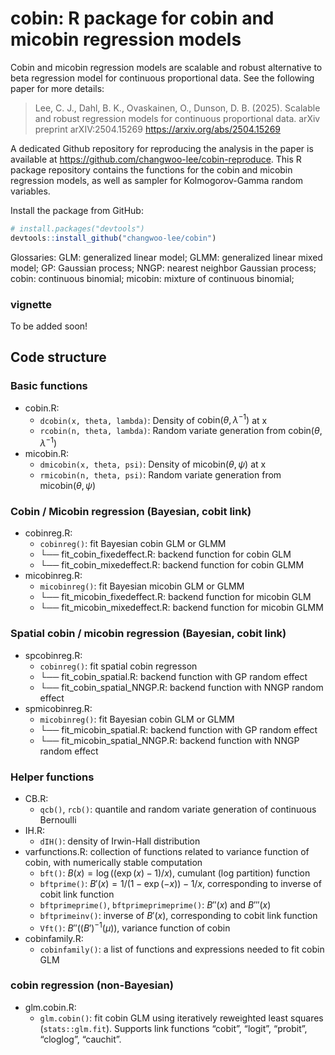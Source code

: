
<!-- README.md is generated from README.Rmd. Please edit that file -->

# cobin: R package for cobin and micobin regression models

<!-- badges: start -->
<!-- badges: end -->

Cobin and micobin regression models are scalable and robust alternative
to beta regression model for continuous proportional data. See the
following paper for more details:

> Lee, C. J., Dahl, B. K., Ovaskainen, O., Dunson, D. B. (2025).
> Scalable and robust regression models for continuous proportional
> data. arXiv preprint arXIV:2504.15269
> <https://arxiv.org/abs/2504.15269>

A dedicated Github repository for reproducing the analysis in the paper
is available at <https://github.com/changwoo-lee/cobin-reproduce>. This
R package repository contains the functions for the cobin and micobin regression
models, as well as sampler for Kolmogorov-Gamma random variables.

Install the package from GitHub:

``` r
# install.packages("devtools")
devtools::install_github("changwoo-lee/cobin")
```

Glossaries: GLM: generalized linear model; GLMM: generalized linear
mixed model; GP: Gaussian process; NNGP: nearest neighbor Gaussian
process; cobin: continuous binomial; micobin: mixture of continuous
binomial;

### vignette

To be added soon!

## Code structure

### Basic functions

- cobin.R:
  - `dcobin(x, theta, lambda)`: Density of
    $\mathrm{cobin}(\theta, \lambda^{-1})$ at x  
  - `rcobin(n, theta, lambda)`: Random variate generation from
    $\mathrm{cobin}(\theta, \lambda^{-1})$
- micobin.R:
  - `dmicobin(x, theta, psi)`: Density of
    $\mathrm{micobin}(\theta, \psi)$ at x  
  - `rmicobin(n, theta, psi)`: Random variate generation from
    $\mathrm{micobin}(\theta, \psi)$

### Cobin / Micobin regression (Bayesian, cobit link)

- cobinreg.R:
  - `cobinreg()`: fit Bayesian cobin GLM or GLMM
  - └── fit_cobin_fixedeffect.R: backend function for cobin GLM
  - └── fit_cobin_mixedeffect.R: backend function for cobin GLMM
- micobinreg.R:
  - `micobinreg()`: fit Bayesian micobin GLM or GLMM
  - └── fit_micobin_fixedeffect.R: backend function for micobin GLM
  - └── fit_micobin_mixedeffect.R: backend function for micobin GLMM

### Spatial cobin / micobin regression (Bayesian, cobit link)

- spcobinreg.R:
  - `cobinreg()`: fit spatial cobin regresson
  - └── fit_cobin_spatial.R: backend function with GP random effect
  - └── fit_cobin_spatial_NNGP.R: backend function with NNGP random
    effect
- spmicobinreg.R:
  - `micobinreg()`: fit Bayesian cobin GLM or GLMM
  - └── fit_micobin_spatial.R: backend function with GP random effect
  - └── fit_micobin_spatial_NNGP.R: backend function with NNGP random
    effect

### Helper functions

- CB.R:
  - `qcb()`, `rcb()`: quantile and random variate generation of
    continuous Bernoulli
- IH.R:
  - `dIH()`: density of Irwin-Hall distribution
- varfunctions.R: collection of functions related to variance function
  of cobin, with numerically stable computation
  - `bft()`: $B(x) = \log((\exp(x)-1)/x)$, cumulant (log partition)
    function
  - `bftprime()`: $B'(x) = 1/(1-\exp(-x))-1/x$, corresponding to inverse
    of cobit link function
  - `bftprimeprime()`, `bftprimeprimeprime()`: $B''(x)$ and $B'''(x)$
  - `bftprimeinv()`: inverse of $B'(x)$, corresponding to cobit link
    function
  - `Vft()`: $B''((B')^{-1}(\mu))$, variance function of cobin
- cobinfamily.R:
  - `cobinfamily()`: a list of functions and expressions needed to fit
    cobin GLM

### cobin regression (non-Bayesian)

- glm.cobin.R:
  - `glm.cobin()`: fit cobin GLM using iteratively reweighted least
    squares (`stats::glm.fit`). Supports link functions “cobit”,
    “logit”, “probit”, “cloglog”, “cauchit”.
